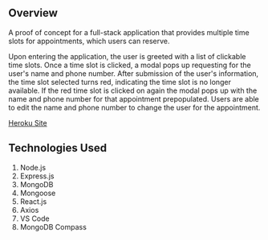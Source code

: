 ## Overview
A proof of concept for a full-stack application that provides multiple time slots for appointments, which users can reserve.

Upon entering the application, the user is greeted with a list of clickable time slots. Once a time slot is clicked, a modal pops up requesting for the user's name and phone number. After submission of the user's information, the time slot selected turns red, indicating the time slot is no longer available. If the red time slot is clicked on again the modal pops up with the name and phone number for that appointment prepopulated. Users are able to edit the name and phone number to change the user for the appointment.

[Heroku Site](https://cox-appointment-app.herokuapp.com/)

## Technologies Used
1. Node.js
2. Express.js
3. MongoDB
4. Mongoose
5. React.js
6. Axios
7. VS Code
8. MongoDB Compass
